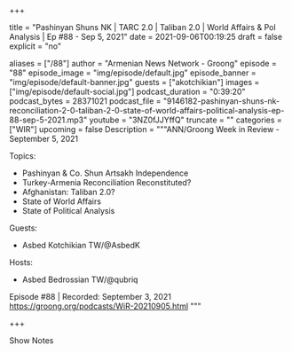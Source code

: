 
+++

title = "Pashinyan Shuns NK | TARC 2.0 | Taliban 2.0 | World Affairs & Pol Analysis | Ep #88 - Sep 5, 2021"
date = 2021-09-06T00:19:25
draft = false
explicit = "no"

aliases = ["/88"]
author = "Armenian News Network - Groong"
episode = "88"
episode_image = "img/episode/default.jpg"
episode_banner = "img/episode/default-banner.jpg"
guests = ["akotchikian"]
images = ["img/episode/default-social.jpg"]
podcast_duration = "0:39:20"
podcast_bytes = 28371021
podcast_file = "9146182-pashinyan-shuns-nk-reconciliation-2-0-taliban-2-0-state-of-world-affairs-political-analysis-ep-88-sep-5-2021.mp3"
youtube = "3NZ0fJJYffQ"
truncate = ""
categories = ["WIR"]
upcoming = false
Description = """ANN/Groong Week in Review - September 5, 2021

Topics:
* Pashinyan & Co. Shun Artsakh Independence
* Turkey-Armenia Reconciliation Reconstituted?
* Afghanistan: Taliban 2.0?
* State of World Affairs
* State of Political Analysis

Guests:
* Asbed Kotchikian TW/@AsbedK

Hosts:
* Asbed Bedrossian TW/@qubriq


Episode #88 | Recorded: September 3, 2021
https://groong.org/podcasts/WiR-20210905.html
"""

+++

Show Notes

